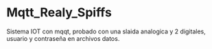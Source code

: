 # Mqtt_Realy_Spiffs

Sistema IOT con mqqt, probado con una slaida analogica y 2 digitales, usuario y contraseña en archivos datos.
